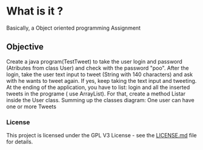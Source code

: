 # What is it ?

Basically, a Object oriented programming Assignment

## Objective

Create a java program(TestTweet) to take the user login and password (Atributes from class User) and check with the password "poo".
After the login, take the user text input to tweet (String with 140 characters) and ask with he wants to tweet again. If yes, keep taking the text input and tweeting. At the ending of the application, you have to list: login and all the inserted tweets in the programe ( use ArrayList). For that, create a method Listar inside the User class.
Summing up the classes diagram: One user can have one or more Tweets

### License

This project is licensed under the GPL V3 License - see the [LICENSE.md](LICENSE.md) file for details.
